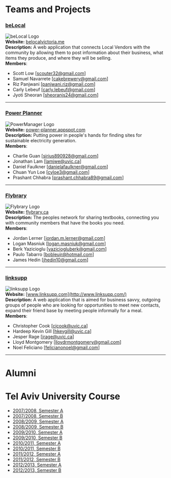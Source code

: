 # Teams and Projects

### [beLocal](https://github.com/beLocalVictoria)  
![beLocal Logo](https://camo.githubusercontent.com/24910693ab977bd96f4ea8727b412bdbb047ed03/687474703a2f2f64726976652e676f6f676c652e636f6d2f75633f69643d30423571576639766338796952524668684d454e735253313152556b)  
**Website:** [belocalvictoria.me](http://be-local.ca/)  
**Description:** A web application that connects Local Vendors with the community by allowing them to post information about their business, what items they produce, and where they will be selling.  
**Members**:

- Scott Low [[scouter32@gmail.com](mailto:scouter32@gmail.com)]
- Samuel Navarrete [[cakebrewery@gmail.com](mailto:cakebrewery@gmail.com)]
- Riz Panjwani [[panjwani.riz@gmail.com](mailto:panjwani.riz@gmail.com)]
- Carly Lebeuf [[carly.lebeuf@gmail.com](mailto:carly.lebeuf@gmail.com)]
- Jyoti Sheoran [[sheoranjs24@gmail.com](mailto:sheoranjs24@gmail.com)]

---

### [Power Planner](https://github.com/prashantchhabra89/Alternate-Power-Source-Property-Mapper)  
![PowerManager Logo](https://camo.githubusercontent.com/d4efd2792dddfee81c3ab56953d3c78a6fe31597/68747470733a2f2f646c2e64726f70626f7875736572636f6e74656e742e636f6d2f752f35303332313330372f706f7765725f706c616e6e65725f67682e706e67)  
**Website:** [power-planner.appspot.com](http://power-planner.appspot.com/)  
**Description:** Putting power in people's hands for finding sites for sustainable electricity generation.  
**Members**:

- Charlie Guan [[sirius890928@gmail.com](mailto:sirius890928@gmail.com)]
- Jonathan Lam [[lamjwe@uvic.ca](mailto:lamjwe@uvic.ca)]
- Daniel Faulkner [[danielafaulkner@gmail.com](mailto:danielafaulkner@gmail.com)]
- Chuan Yun Loe [[cyloe3@gmail.com](mailto:cyloe3@gmail.com)]
- Prashant Chhabra [[prashant.chhabra89@gmail.com](mailto:prashant.chhabra89@gmail.com)]

---

### [Flybrary](https://github.com/Brkk/textchanger)  
![Flybrary Logo](http://i.imgur.com/HtXCs8l.png?1)  
**Website:** [flybrary.ca](http://flybrary.ca/)  
**Description:** The peoples network for sharing textbooks, connecting you with community members that have the books you need.  
**Members**:

- Jordan Lerner [[jordan.m.lerner@gmail.com](mailto:jordan.m.lerner@gmail.com)]
- Logan Masniuk [[logan.masniuk@gmail.com](mailto:logan.masniuk@gmail.com)]
- Berk Yazicioglu [[yaziciogluberk@gmail.com](mailto:yaziciogluberk@gmail.com)]
- Paulo Tabarro [[bobleujr@hotmail.com](mailto:bobleujr@hotmail.com)]
- James Hedin [[jhedin10@gmail.com](mailto:jhedin10@gmail.com)]

---

### [linksupp](https://github.com/nfeliciano/mangiamo)  
![linksupp Logo](https://raw.githubusercontent.com/nfeliciano/mangiamo/master/mockups/logo-banner.png)  
**Website:** [www.linksupp.com](http://www.linksupp.com/)  
**Description:** A web application that is aimed for business savvy, outgoing groups of people who are looking for opportunities to meet new contacts, expand their friend base by meeting people informally for a meal.  
**Members**:

- Christopher Cook [[cjcook@uvic.ca](mailto:cjcook@uvic.ca)]
- Hardeep Kevin Gill [[hkevgill@uvic.ca](mailto:hkevgill@uvic.ca)]
- Jesper Rage [[jrage@uvic.ca](mailto:jrage@uvic.ca)]
- Lloyd Montgomery [[lloydrmontgomery@gmail.com](mailto:lloydrmontgomery@gmail.com)]
- Noel Feliciano [[felicianonoel@gmail.com](mailto:felicianonoel@gmail.com)]

---

# Alumni

# Tel Aviv University Course

- [2007/2008, Semester A](http://tau-itw.wikidot.com/active-projects-08)
- [2007/2008, Semester B](http://tau-gadgets.wikidot.com/)
- [2008/2009, Semester A](http://sites.google.com/site/taugadgets09a/)
- [2008/2009, Semester B](http://sites.google.com/site/taugadgets09b/)
- [2009/2010, Semester A](http://sites.google.com/site/taugadgets10a)
- [2009/2010, Semester B](http://sites.google.com/site/taugadgets10b)
- [2010/2011, Semester A](https://sites.google.com/site/cloudweb10a/)
- [2010/2011, Semester B](https://sites.google.com/site/cloudweb10b)
- [2011/2012, Semester A](https://sites.google.com/site/cloudweb11a/)
- [2011/2012, Semester B](https://sites.google.com/site/cloudweb11b/)
- [2012/2013, Semester A](https://sites.google.com/site/cloudweb12a/)
- [2012/2013, Semester B](https://sites.google.com/site/cloudweb12b/)
